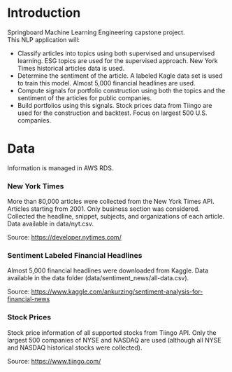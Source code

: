 # Introduction

Springboard Machine Learning Engineering capstone project.  
This NLP application will:
- Classify articles into topics using both supervised and unsupervised learning. ESG topics are used for the supervised approach. New York Times historical articles data is used. 
- Determine the sentiment of the article. A labeled Kagle data set is used to train this model. Almost 5,000 financial headlines are used.
- Compute signals for portfolio construction using both the topics and the sentiment of the articles for public companies.
- Build portfolios using this signals. Stock prices data from Tiingo are used for the construction and backtest. Focus on largest 500 U.S. companies.

# Data

Information is managed in AWS RDS.

### New York Times

More than 80,000 articles were collected from the New York Times API. Articles starting from 2001. Only business section was considered. Collected the headline, snippet, subjects, and organizations of each article. Data available in data/nyt.csv.

Source: https://developer.nytimes.com/

### Sentiment Labeled Financial Headlines

Almost 5,000 financial headlines were downloaded from Kaggle. Data available in the data folder (data/sentiment_news/all-data.csv).

Source: https://www.kaggle.com/ankurzing/sentiment-analysis-for-financial-news

### Stock Prices

Stock price information of all supported stocks from Tiingo API. Only the largest 500 companies of NYSE and NASDAQ are used (although all NYSE and NASDAQ historical stocks were collected).

Source: https://www.tiingo.com/
